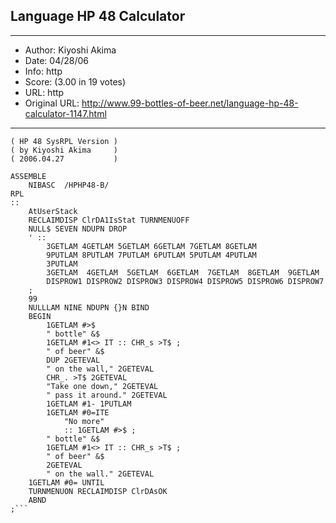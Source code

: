 
## Language HP 48 Calculator ##
---
- Author: Kiyoshi Akima
- Date: 04/28/06
- Info: http
- Score:  (3.00 in 19 votes)
- URL: http
- Original URL: http://www.99-bottles-of-beer.net/language-hp-48-calculator-1147.html
---

```( 99 Bottles of Beer   )
( HP 48 SysRPL Version )
( by Kiyoshi Akima     )
( 2006.04.27           )

ASSEMBLE
    NIBASC  /HPHP48-B/
RPL
::
    AtUserStack
    RECLAIMDISP ClrDA1IsStat TURNMENUOFF
    NULL$ SEVEN NDUPN DROP
    ' ::
        3GETLAM 4GETLAM 5GETLAM 6GETLAM 7GETLAM 8GETLAM
        9PUTLAM 8PUTLAM 7PUTLAM 6PUTLAM 5PUTLAM 4PUTLAM
        3PUTLAM
        3GETLAM  4GETLAM  5GETLAM  6GETLAM  7GETLAM  8GETLAM  9GETLAM
        DISPROW1 DISPROW2 DISPROW3 DISPROW4 DISPROW5 DISPROW6 DISPROW7
    ;
    99
    NULLLAM NINE NDUPN {}N BIND
    BEGIN
        1GETLAM #>$
        " bottle" &$
        1GETLAM #1<> IT :: CHR_s >T$ ;
        " of beer" &$
        DUP 2GETEVAL
        " on the wall," 2GETEVAL
        CHR_. >T$ 2GETEVAL
        "Take one down," 2GETEVAL
        " pass it around." 2GETEVAL
        1GETLAM #1- 1PUTLAM
        1GETLAM #0=ITE
            "No more"
            :: 1GETLAM #>$ ;
        " bottle" &$
        1GETLAM #1<> IT :: CHR_s >T$ ;
        " of beer" &$
        2GETEVAL
        " on the wall." 2GETEVAL
    1GETLAM #0= UNTIL
    TURNMENUON RECLAIMDISP ClrDAsOK
    ABND
;```